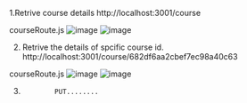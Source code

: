 1.Retrive course details    http://localhost:3001/course

courseRoute.js
![image](https://github.com/user-attachments/assets/9faf92f5-28c0-43dc-99ff-8542ce67bd8c)
![image](https://github.com/user-attachments/assets/1f27602e-6d8b-45f0-8b41-2045566256de)


2. Retrive the details of spcific course id.     http://localhost:3001/course/682df6aa2cbef7ec98a40c63

courseRoute.js
![image](https://github.com/user-attachments/assets/8e6f7722-e388-4de7-9e1b-53bc68767250)
![image](https://github.com/user-attachments/assets/e8fdc256-ba43-45f6-9afd-c1dca0a2a20a)

3.             PUT........

